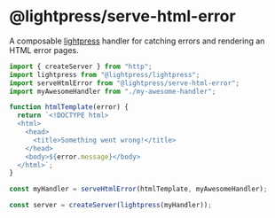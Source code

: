 # @lightpress/serve-html-error

A composable [lightpress](https://github.com/lunsdorf/lightpress) handler for catching errors and rendering an HTML error pages.

```js
import { createServer } from "http";
import lightpress from "@lightpress/lightpress";
import serveHtmlError from "@lightpress/serve-html-error";
import myAwesomeHandler from "./my-awesome-handler";

function htmlTemplate(error) {
  return `<!DOCTYPE html>
  <html>
    <head>
      <title>Something went wrong!</title>
    </head>
    <body>${error.message}</body>
  </html>`;
}

const myHandler = serveHtmlError(htmlTemplate, myAwesomeHandler);

const server = createServer(lightpress(myHandler));
```
